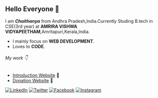 ## Hello Everyone 👋
I am ***Chaithanya*** from Andhra Pradesh,India.Currently Studing B.tech in CSE(3rd year) at **AMRIRA VISHWA VIDYAPEETHAM**,Amritapuri,Kerala,India.

* I mainly focus on **WEB DEVELOPMENT**.
* Loves to **CODE**.

###### My work :point_down:

* [Introduction Website](https://chaithanyareddy123.github.io/Intro/) :sparkling_heart:
* [Donation Website](https://4-the-children.000webhostapp.com/) :pray:






 [![LinkedIn](https://www.iconfinder.com/data/icons/social-media-circle-7/512/Circled_Linkedin_svg-32.png)](https://www.linkedin.com/in/chaithanya-n-b86764191/)
 [![Twitter](https://www.iconfinder.com/data/icons/social-media-circle-7/512/Circled_Twitter_svg-32.png)](https://twitter.com/nchAAithu7)
 [![Facebook](https://www.iconfinder.com/data/icons/social-media-circle-7/512/Circled_Facebook_svg-32.png)](https://www.facebook.com/ChAAithu/)
 [![Instagram](https://www.iconfinder.com/data/icons/social-media-circle-7/512/Circled_Instagram_svg-32.png)](https://www.instagram.com/chaithu_reddy_07/?hl=en)




<!--
**ChaithanyaReddy123/ChaithanyaReddy123** is a ✨ _special_ ✨ repository because its `README.md` (this file) appears on your GitHub profile.

Here are some ideas to get you started:

- 🔭 I’m currently working on ...
- 🌱 I’m currently learning ...
- 👯 I’m looking to collaborate on ...
- 🤔 I’m looking for help with ...
- 💬 Ask me about ...
- 📫 How to reach me: ...
- 😄 Pronouns: ...
- ⚡ Fun fact: ...
-->
